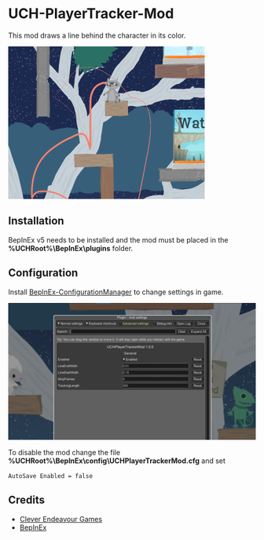 # UCH-PlayerTracker-Mod
This mod draws a line behind the character in its color.

![Screenshot](Screenshots/PlayerTrackerInLobby.png)

## Installation
BepInEx v5 needs to be installed and the mod must be placed in the **%UCHRoot%\BepInEx\plugins** folder.

## Configuration
Install [BepInEx-ConfigurationManager](https://github.com/BepInEx/BepInEx.ConfigurationManager) to change settings in game.

![ConfigManager](Screenshots/ConfigManager.png)

To disable the mod change the file **%UCHRoot%\BepInEx\config\UCHPlayerTrackerMod.cfg** and set 

```
AutoSave Enabled = false
```

## Credits
- [Clever Endeavour Games](https://www.cleverendeavourgames.com/)
- [BepInEx](https://github.com/BepInEx/BepInEx)